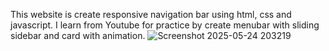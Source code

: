 This website is create responsive navigation bar using html, css and javascript. I learn from Youtube for practice by create menubar with sliding sidebar and card with animation.
![Screenshot 2025-05-24 203219](https://github.com/user-attachments/assets/1e87babc-8168-4132-9865-6d70a90ac88a)
